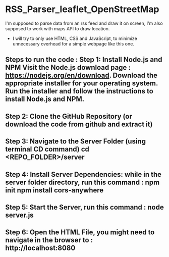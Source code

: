 # RSS_Parser_leaflet_OpenStreetMap
I'm supposed to parse data from an rss feed and draw it on screen, I'm also supposed to work with maps API to draw location.
* I will try to only use HTML, CSS and JavaScript, to minimize unnecessary overhead for a simple webpage like this one.

Steps to run the code :
Step 1: Install Node.js and NPM 
Visit the Node.js download page : https://nodejs.org/en/download.
Download the appropriate installer for your operating system.
Run the installer and follow the instructions to install Node.js and NPM.
--------------------------------------
Step 2: Clone the GitHub Repository (or download the code from github and extract it)
--------------------------------------
Step 3: Navigate to the Server Folder (using terminal CD command)
cd <REPO_FOLDER>/server
--------------------------------------
Step 4: Install Server Dependencies:
while in the server folder directory, run this command :
npm init
npm install cors-anywhere
--------------------------------------
Step 5: Start the Server, run this command :
node server.js
--------------------------------------
Step 6: Open the HTML File,
you might need to navigate in the browser to : http://localhost:8080
---------------------------------------
